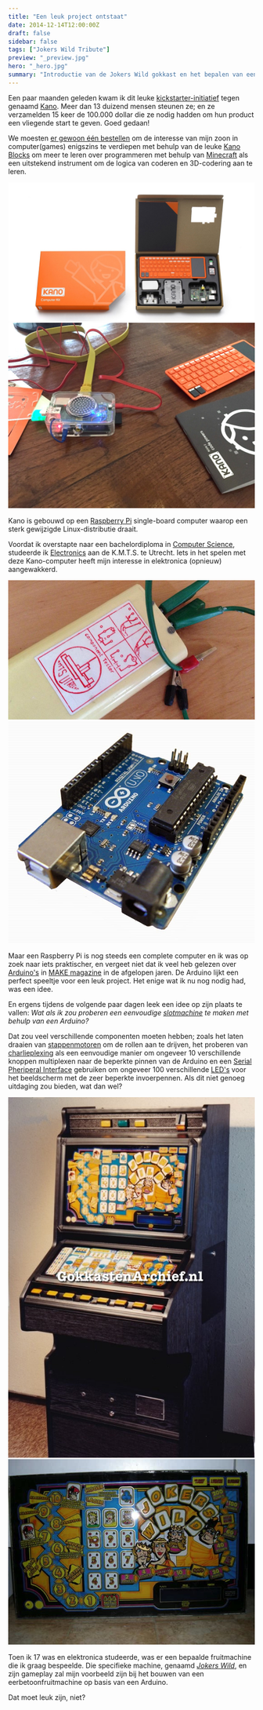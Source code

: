 ```yaml
---
title: "Een leuk project ontstaat"
date: 2014-12-14T12:00:00Z
draft: false
sidebar: false
tags: ["Jokers Wild Tribute"]
preview: "_preview.jpg"
hero: "_hero.jpg"
summary: "Introductie van de Jokers Wild gokkast en het bepalen van een aanpak om een Tribute te bouwen"
---
```


Een paar maanden geleden kwam ik dit leuke [kickstarter-initiatief](https://www.kickstarter.com/projects/alexklein/kano-a-computer-anyone-can-make) tegen genaamd [Kano](http://www.kano.me/).
Meer dan 13 duizend mensen steunen ze; en ze verzamelden 15 keer de 100.000 dollar die ze nodig hadden om hun product een vliegende start te geven. Goed gedaan!

We moesten [er gewoon één bestellen](https://www.youtube.com/watch?v=O9aZ8rVi7Bg) om de interesse van mijn zoon in computer(games) enigszins te verdiepen met behulp van de leuke [Kano Blocks](https://www.youtube.com/watch?v=AuqRGEXznfQ) om meer te leren over programmeren met behulp van [Minecraft](http://en.wikipedia.org/wiki/Minecraft) als een uitstekend instrument om de logica van coderen en 3D-codering aan te leren.

![Kano haalde meer dan $ 1 miljoen op via kickstarter, van bijna 12.000 geldschieters, waaronder mede-oprichter van Apple, Steve Wozniak](kano-001.jpg)
![De hele set kan worden aangesloten op een standaard HDMI-poort en draadloos Bluetooth-toetsenbord](kano-002.jpg)

Kano is gebouwd op een [Raspberry Pi](http://en.wikipedia.org/wiki/Raspberry_Pi) single-board computer waarop een sterk gewijzigde Linux-distributie draait.

Voordat ik overstapte naar een bachelordiploma in [Computer Science](http://en.wikipedia.org/wiki/Computer_science), studeerde ik [Electronics](http://en.wikipedia.org/wiki/Electronics) aan de K.M.T.S. te Utrecht.
Iets in het spelen met deze Kano-computer heeft mijn interesse in elektronica (opnieuw) aangewakkerd.

![Een tool om elektronische componenten te testen, gebouwd door ondergetekende terwijl hij op de KMTS middelbare school zat in 1987](kmts.jpg)
![Arduino is een open-source single-board microcontroller](arduino.jpg)

Maar een Raspberry Pi is nog steeds een complete computer en ik was op zoek naar iets praktischer, en vergeet niet dat ik veel heb gelezen over [Arduino's](http://www.arduino.cc/) in [MAKE magazine](http://makezine.com/) in de afgelopen jaren.
De Arduino lijkt een perfect speeltje voor een leuk project.
Het enige wat ik nu nog nodig had, was een idee.

En ergens tijdens de volgende paar dagen leek een idee op zijn plaats te vallen:
_Wat als ik zou proberen een eenvoudige [slotmachine](http://en.wikipedia.org/wiki/Slot_machine) te maken met behulp van een Arduino?_

Dat zou veel verschillende componenten moeten hebben; zoals het laten draaien van [stappenmotoren](http://en.wikipedia.org/wiki/Stepper_motor) om de rollen aan te drijven, het proberen van [charlieplexing](http://en.wikipedia.org/wiki/Charlieplexing) als een eenvoudige manier om ongeveer 10 verschillende knoppen multiplexen naar de beperkte pinnen van de Arduino en een [Serial Pheriperal Interface](http://arduino.cc/en/Reference/SPI) gebruiken om ongeveer 100 verschillende [LED's](http://en.wikipedia.org/wiki/Light-emitting_diode) voor het beeldscherm met de zeer beperkte invoerpennen.
Als dit niet genoeg uitdaging zou bieden, wat dan wel?

![Een afbeelding van de originele Jokers Wild gokautomaat gevonden op een website genaamd GokkastenArchief.nl](gokkasten-archief-nl-001.jpg)
![Een andere afbeelding online gevonden van het originele display dat te koop is, helaas niet meer beschikbaar](hud.jpg)

Toen ik 17 was en elektronica studeerde, was er een bepaalde fruitmachine die ik graag bespeelde. Die specifieke machine, genaamd [_Jokers Wild_](https://www.gokkastenarchief.nl/online/jokers-wild/), en zijn gameplay zal mijn voorbeeld zijn bij het bouwen van een eerbetoonfruitmachine op basis van een Arduino.

Dat moet leuk zijn, niet?
